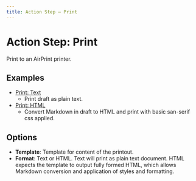 ```yaml
---
title: Action Step – Print
---
```

# Action Step: Print

Print to an AirPrint printer.

## Examples

- [Print: Text](drafts5://action?data=%7B%22uuid%22:%2201767171-37DE-453F-BC1E-8C6D120D5541%22,%22steps%22:%5B%7B%22type%22:%22print%22,%22data%22:%7B%22template%22:%22%5B%5Bdraft%5D%5D%22,%22format%22:%22text%22%7D,%22uuid%22:%226C1437F8-E081-4D52-B783-21AF3E5BCE4F%22%7D%5D,%22shortName%22:%22%22,%22shouldConfirm%22:false,%22disposition%22:3,%22keyCommand%22:%7B%22optionKey%22:false,%22input%22:%22%22,%22controlKey%22:false,%22commandKey%22:false,%22type%22:%22action%22,%22discoverabilityTitle%22:%22Print:%20Text%22,%22shiftKey%22:false%7D,%22logLevel%22:2,%22notificationType%22:2,%22tintColor%22:%22none%22,%22actionDescription%22:%22Print%20as%20plain%20text%20to%20AirPrint%20printer.%22,%22keyUseIcon%22:false,%22icon%22:%22action_print%22,%22visibility%22:2,%22supportedPlatform%22:%22any%22,%22groupDisposition%22:0,%22name%22:%22Print:%20Text%22%7D)
  - Print draft as plain text.
- [Print: HTML](drafts5://action?data=%7B%22uuid%22:%2205E8F8EB-4FCB-4B2E-9379-D5A9410297EB%22,%22steps%22:%5B%7B%22type%22:%22print%22,%22data%22:%7B%22template%22:%22%3Chtml%3E%5Cn%3Cstyle%3E%5Cnbody%20%7B%5Cn%20%20font-family:%20Helvetica,%20sans-serif;%5Cn%20%20font-size:%20100%25;%5Cn%7D%5Cn%3C%5C/style%3E%5Cn%3Cbody%3E%5Cn%25%25%5B%5Bdraft%5D%5D%25%25%5Cn%3C%5C/body%3E%5Cn%3C%5C/html%3E%22,%22format%22:%22html%22%7D,%22uuid%22:%22AA38F49B-84B8-45CD-866B-C0DB2FADC433%22%7D%5D,%22shortName%22:%22%22,%22shouldConfirm%22:false,%22disposition%22:3,%22keyCommand%22:%7B%22optionKey%22:false,%22input%22:%22%22,%22controlKey%22:false,%22commandKey%22:false,%22type%22:%22action%22,%22discoverabilityTitle%22:%22Print:%20HTML%22,%22shiftKey%22:false%7D,%22logLevel%22:2,%22notificationType%22:2,%22tintColor%22:%22none%22,%22actionDescription%22:%22Convert%20Markdown%20to%20HTML%20and%20print%20with%20basic%20sans-serif%20style.%22,%22keyUseIcon%22:false,%22icon%22:%22action_print%22,%22visibility%22:2,%22supportedPlatform%22:%22any%22,%22groupDisposition%22:0,%22name%22:%22Print:%20HTML%22%7D)
  - Convert Markdown in draft to HTML and print with basic san-serif css applied.

## Options

- **Template**: Template for content of the printout.
- **Format**: Text or HTML.  Text will print as plain text document. HTML expects the template to output fully formed HTML, which allows Markdown conversion and application of styles and formatting.
